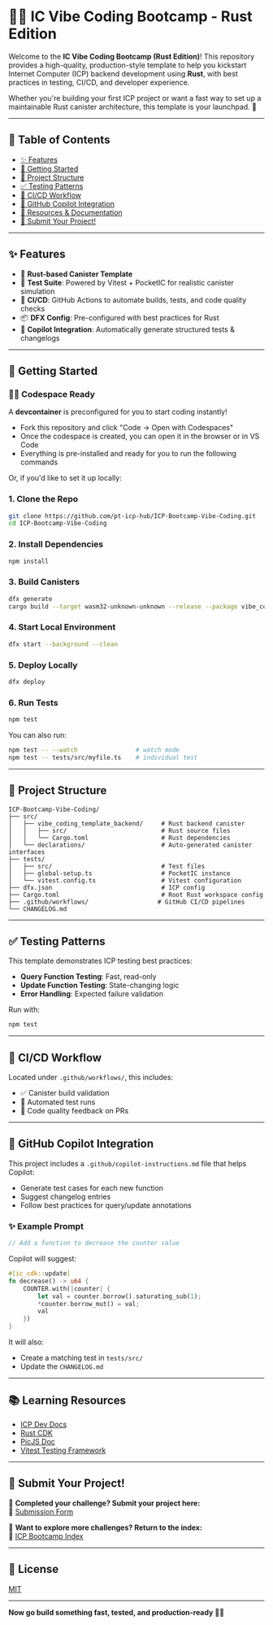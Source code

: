 # 🧪🔥 IC Vibe Coding Bootcamp - Rust Edition

Welcome to the **IC Vibe Coding Bootcamp (Rust Edition)**! This repository provides a high-quality, production-style template to help you kickstart Internet Computer (ICP) backend development using **Rust**, with best practices in testing, CI/CD, and developer experience.

Whether you're building your first ICP project or want a fast way to set up a maintainable Rust canister architecture, this template is your launchpad. 🚀

---

## 📜 Table of Contents
- [✨ Features](#-features)
- [🚀 Getting Started](#-getting-started)
- [📁 Project Structure](#-project-structure)
- [✅ Testing Patterns](#-testing-patterns)
- [🔄 CI/CD Workflow](#-cicd-workflow)
- [🧠 GitHub Copilot Integration](#-github-copilot-integration)
- [🔗 Resources & Documentation](#-learning-resources)
- [📩 Submit Your Project!](#-submit-your-project)

---

## ✨ Features

- 🦀 **Rust-based Canister Template**
- 🧪 **Test Suite**: Powered by Vitest + PocketIC for realistic canister simulation
- 🔁 **CI/CD**: GitHub Actions to automate builds, tests, and code quality checks
- 📦 **DFX Config**: Pre-configured with best practices for Rust
- 🤖 **Copilot Integration**: Automatically generate structured tests & changelogs

---

## 🚀 Getting Started

### 🧑‍💻 Codespace Ready

A **devcontainer** is preconfigured for you to start coding instantly!

- Fork this repository and click "Code → Open with Codespaces"
- Once the codespace is created, you can open it in the browser or in VS Code
- Everything is pre-installed and ready for you to run the following commands

Or, if you'd like to set it up locally:

### 1. Clone the Repo

```bash
git clone https://github.com/pt-icp-hub/ICP-Bootcamp-Vibe-Coding.git
cd ICP-Bootcamp-Vibe-Coding
```

### 2. Install Dependencies

```bash
npm install
```

### 3. Build Canisters

```bash
dfx generate
cargo build --target wasm32-unknown-unknown --release --package vibe_coding_template_backend
```

### 4. Start Local Environment

```bash
dfx start --background --clean
```

### 5. Deploy Locally

```bash
dfx deploy
```

### 6. Run Tests

```bash
npm test
```

You can also run:
```bash
npm test -- --watch                # watch mode
npm test -- tests/src/myfile.ts    # individual test
```

---

## 📁 Project Structure

```
ICP-Bootcamp-Vibe-Coding/
├── src/
│   ├── vibe_coding_template_backend/     # Rust backend canister
│   │   ├── src/                          # Rust source files
│   │   └── Cargo.toml                    # Rust dependencies
│   └── declarations/                     # Auto-generated canister interfaces
├── tests/
│   ├── src/                              # Test files
│   ├── global-setup.ts                   # PocketIC instance
│   └── vitest.config.ts                  # Vitest configuration
├── dfx.json                              # ICP config
├── Cargo.toml                            # Root Rust workspace config
├── .github/workflows/                   # GitHub CI/CD pipelines
└── CHANGELOG.md
```

---

## ✅ Testing Patterns

This template demonstrates ICP testing best practices:

- **Query Function Testing**: Fast, read-only
- **Update Function Testing**: State-changing logic
- **Error Handling**: Expected failure validation

Run with:
```bash
npm test
```

---

## 🔄 CI/CD Workflow

Located under `.github/workflows/`, this includes:

- ✅ Canister build validation
- 🧪 Automated test runs
- 🧹 Code quality feedback on PRs

---

## 🧠 GitHub Copilot Integration

This project includes a `.github/copilot-instructions.md` file that helps Copilot:

- Generate test cases for each new function
- Suggest changelog entries
- Follow best practices for query/update annotations

### ✨ Example Prompt
```rust
// Add a function to decrease the counter value
```
Copilot will suggest:
```rust
#[ic_cdk::update]
fn decrease() -> u64 {
    COUNTER.with(|counter| {
        let val = counter.borrow().saturating_sub(1);
        *counter.borrow_mut() = val;
        val
    })
}
```
It will also:
- Create a matching test in `tests/src/`
- Update the `CHANGELOG.md`

---

## 📚 Learning Resources

- [ICP Dev Docs](https://internetcomputer.org/docs)
- [Rust CDK](https://internetcomputer.org/docs/current/developer-docs/backend/rust/)
- [PicJS Doc](https://dfinity.github.io/pic-js/)
- [Vitest Testing Framework](https://vitest.dev/)

---

## 📩 Submit Your Project!

🎯 **Completed your challenge? Submit your project here:**  
📢 [Submission Form](TODO)  

📌 **Want to explore more challenges? Return to the index:**  
🔗 [ICP Bootcamp Index](https://github.com/pt-icp-hub/ICP-Bootcamp-Vibe-Coding-Index) 

---

## 📜 License

[MIT](LICENSE)

---

**Now go build something fast, tested, and production-ready 🚀🦀**
